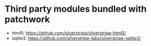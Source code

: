 
# Third party modules bundled with patchwork

 * html5: https://github.com/silverstripe/silverstripe-html5/
 * sqlite3: https://github.com/silverstripe-labs/silverstripe-sqlite3/

